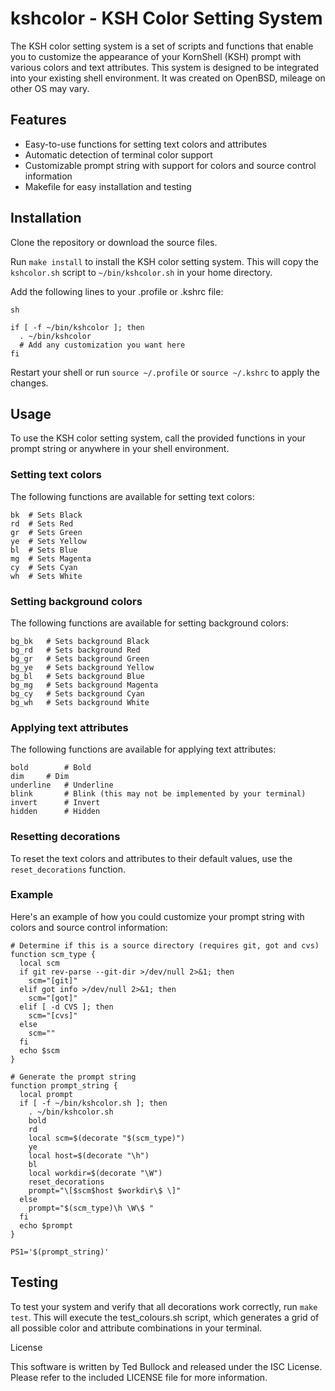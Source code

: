 # kshcolor - KSH Color Setting System

The KSH color setting system is a set of scripts and functions that enable
you to customize the appearance of your KornShell (KSH) prompt with various
colors and text attributes. This system is designed to be integrated into your
existing shell environment. It was created on OpenBSD, mileage on other OS
may vary.

## Features
- Easy-to-use functions for setting text colors and attributes
- Automatic detection of terminal color support
- Customizable prompt string with support for colors and source control information
- Makefile for easy installation and testing

## Installation

Clone the repository or download the source files.

Run `make install` to install the KSH color setting system. This will copy the
`kshcolor.sh` script to `~/bin/kshcolor.sh` in your home directory.

Add the following lines to your .profile or .kshrc file:

```
sh

if [ -f ~/bin/kshcolor ]; then
  . ~/bin/kshcolor
  # Add any customization you want here
fi
```

Restart your shell or run `source ~/.profile` or `source ~/.kshrc` to apply
the changes.

## Usage

To use the KSH color setting system, call the provided functions in your
prompt string or anywhere in your shell environment.

### Setting text colors

The following functions are available for setting text colors:

```
bk	# Sets Black
rd	# Sets Red
gr	# Sets Green
ye	# Sets Yellow
bl	# Sets Blue
mg	# Sets Magenta
cy	# Sets Cyan
wh	# Sets White
```

### Setting background colors

The following functions are available for setting background colors:

```
bg_bk	# Sets background Black
bg_rd	# Sets background Red
bg_gr	# Sets background Green
bg_ye	# Sets background Yellow
bg_bl	# Sets background Blue
bg_mg	# Sets background Magenta
bg_cy	# Sets background Cyan
bg_wh	# Sets background White
```

### Applying text attributes

The following functions are available for applying text attributes:

```
bold		# Bold
dim		# Dim
underline	# Underline
blink		# Blink (this may not be implemented by your terminal)
invert		# Invert
hidden		# Hidden
```

### Resetting decorations

To reset the text colors and attributes to their default values, use the
`reset_decorations` function.

### Example

Here's an example of how you could customize your prompt string with colors
and source control information:

```
# Determine if this is a source directory (requires git, got and cvs)
function scm_type {
  local scm
  if git rev-parse --git-dir >/dev/null 2>&1; then
    scm="[git]"
  elif got info >/dev/null 2>&1; then
    scm="[got]"
  elif [ -d CVS ]; then
    scm="[cvs]"
  else
    scm=""
  fi
  echo $scm
}

# Generate the prompt string
function prompt_string {
  local prompt
  if [ -f ~/bin/kshcolor.sh ]; then
    . ~/bin/kshcolor.sh
    bold
    rd
    local scm=$(decorate "$(scm_type)")
    ye
    local host=$(decorate "\h")
    bl
    local workdir=$(decorate "\W")
    reset_decorations
    prompt="\[$scm$host $workdir\$ \]"
  else
    prompt="$(scm_type)\h \W\$ "
  fi
  echo $prompt
}

PS1='$(prompt_string)'
```

## Testing

To test your system and verify that all decorations work correctly, run
`make test`. This will execute the test_colours.sh script, which generates
a grid of all possible color and attribute combinations in your terminal.

License

This software is written by Ted Bullock and released under the ISC License.
Please refer to the included LICENSE file for more information.
